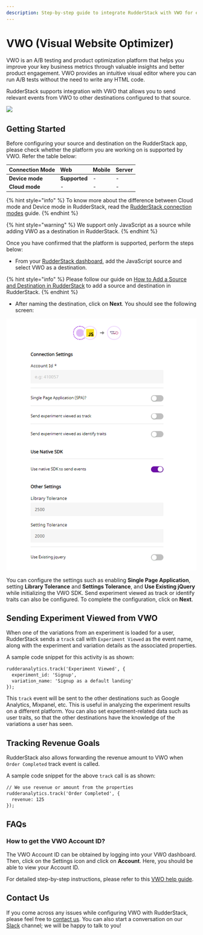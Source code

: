 ```yaml
---
description: Step-by-step guide to integrate RudderStack with VWO for efficient A/B testing
---
```


# VWO \(Visual Website Optimizer\)

VWO is an A/B testing and product optimization platform that helps you improve your key business metrics through valuable insights and better product engagement. VWO provides an intuitive visual editor where you can run A/B tests without the need to write any HTML code.

RudderStack supports integration with VWO that allows you to send relevant events from VWO to other destinations configured to that source.

![](https://img.shields.io/badge/stability-beta-blueviolet?style=for-the-badge&logo=github)

## Getting Started

Before configuring your source and destination on the RudderStack app, please check whether the platform you are working on is supported by VWO. Refer the table below:

| **Connection Mode** | **Web** | **Mobile** | **Server** |
| :--- | :--- | :--- | :--- |
| **Device mode** | **Supported** | - | - |
| **Cloud mode** | - | - | - |

{% hint style="info" %}
To know more about the difference between Cloud mode and Device mode in RudderStack, read the [RudderStack connection modes](https://docs.rudderstack.com/get-started/rudderstack-connection-modes) guide.
{% endhint %}

{% hint style="warning" %}
We support only JavaScript as a source while adding VWO as a destination in RudderStack.
{% endhint %}

Once you have confirmed that the platform is supported, perform the steps below:

* From your [RudderStack dashboard](https://app.rudderlabs.com/), add the JavaScript source and select VWO as a destination.

{% hint style="info" %}
Please follow our guide on [How to Add a Source and Destination in RudderStack](https://docs.rudderstack.com/how-to-guides/adding-source-and-destination-rudderstack) to add a source and destination in RudderStack.
{% endhint %}

* After naming the destination, click on **Next**. You should see the following screen:

![](../.gitbook/assets/image%20%2843%29.png)

You can configure the settings such as enabling **Single Page Application**, setting **Library Tolerance** and **Settings Tolerance**, and **Use Existing jQuery** while initializing the VWO SDK. Send experiment viewed as track or identify traits can also be configured. To complete the configuration, click on **Next**.

## Sending Experiment Viewed from VWO

When one of the variations from an experiment is loaded for a user, RudderStack sends a `track` call with `Experiment Viewed` as the event name, along with the experiment and variation details as the associated properties.

A sample code snippet for this activity is as shown:

```text
rudderanalytics.track('Experiment Viewed', {
  experiment_id: 'Signup',
  variation_name: 'Signup as a default landing'
});
```

This `track` event will be sent to the other destinations such as Google Analytics, Mixpanel, etc. This is useful in analyzing the experiment results on a different platform. You can also set experiment-related data such as user traits, so that the other destinations have the knowledge of the variations a user has seen.

## Tracking Revenue Goals

RudderStack also allows forwarding the revenue amount to VWO when `Order Completed` track event is called.

A sample code snippet for the above `track` call is as shown:

```text
// We use revenue or amount from the properties
rudderanalytics.track('Order Completed', {
  revenue: 125
});
```

## FAQs

### How to get the VWO Account ID?

The VWO Account ID can be obtained by logging into your VWO dashboard. Then, click on the Settings icon and click on **Account**. Here, you should be able to view your Account ID.

For detailed step-by-step instructions, please refer to this [VWO help guide](https://help.vwo.com/hc/en-us/articles/360008469173-How-to-find-your-account-ID).

## Contact Us

If you come across any issues while configuring VWO with RudderStack, please feel free to [contact us](mailto:%20contact@rudderstack.com). You can also start a conversation on our [Slack](https://resources.rudderstack.com/join-rudderstack-slack) channel; we will be happy to talk to you!



